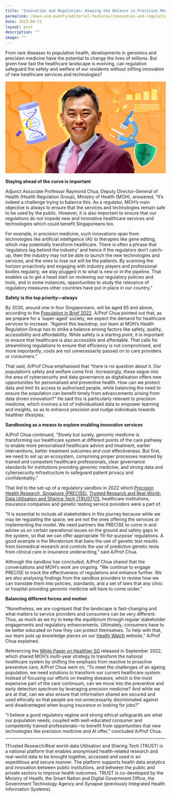 ```yaml
---
title: "Innovation and Regulation: Keeping the Balance in Precision Medicine"
permalink: /news-and-events/editorial-features/innovation-and-regulation-keeping-the-balance/
date: 2023-06-21
layout: post
description: ""
image: ""
---
```

From rare diseases to population health, developments in genomics and precision medicine have the potential to change the lives of millions. But given how fast the healthcare landscape is evolving, can regulation safeguard the safety and welfare of our residents without stifling innovation of new healthcare services and technologies?

![](/images/Resources/Editorial%20Features/2023/ddghhrg-raymond-chua.jpeg)

**Staying ahead of the curve is important**

Adjunct Associate Professor Raymond Chua, Deputy Director-General of Health (Health Regulation Group), Ministry of Health (MOH), answered, “It’s indeed a challenge trying to balance this. As a regulator, MOH’s main objective is always to ensure that the services and technologies remain safe to be used by the public. However, it is also important to ensure that our regulations do not impede new and innovative healthcare services and technologies which could benefit Singaporeans too.

For example, in precision medicine, such innovations span from technologies like artificial intelligence (AI) to therapies like gene editing, which may potentially transform healthcare. There is often a phrase that ‘regulators lag behind the industry’ and hence if the regulators don’t catch-up, then the industry may not be able to launch the new technologies and services, and the ones to lose out will be the patients. By scanning the horizon proactively and engaging with industry players and professional bodies regularly, we stay plugged in to what is new or in the pipeline. That enables us to get a head start on reviewing our regulatory policies and tools, and in some instances, opportunities to study the relevance of regulatory measures other countries have put in place in our country.”

**Safety is the top priority—always**

By 2030, around one in four Singaporeans, will be aged 65 and above, according to the [Population in Brief 2022](https://www.strategygroup.gov.sg/files/media-centre/publications/Population-in-Brief-2022.pdf). A/Prof Chua pointed out that, as we prepare for a ‘super-aged’ society, we expect the demand for healthcare services to increase. “Against this backdrop, our team at MOH’s Health Regulation Group has to strike a balance among factors like safety, quality, accessibility and affordability. While safety is a starting point, it is important to ensure that healthcare is also accessible and affordable. That calls for streamlining regulations to ensure that efficiency is not compromised, and more importantly, costs are not unnecessarily passed on to care providers or consumers.”

That said, A/Prof Chua emphasised that “there is no question about it. Our population’s safety and welfare come first. Increasingly, these segue into the area of cybersecurity and data governance as digitalisation offers new opportunities for personalised and preventive health. How can we protect data and limit its access to authorised people, while balancing the need to ensure the population can benefit timely from advancements arising from data driven innovation?” He said this is particularly relevant to precision medicine, which involves a lot of individualised data to empower learning and insights, so as to enhance precision and nudge individuals towards healthier lifestyles.

**Sandboxing as a means to explore enabling innovative services**

A/Prof Chua continued, “Slowly but surely, genomic medicine is transforming our healthcare system at different points of the care pathway to enable more personalised healthcare advice and treatment, earlier interventions, better treatment outcomes and cost effectiveness. But first, we need to set up an ecosystem, comprising proper processes manned by trained and competent healthcare professionals, clear governance standards for institutions providing genomic medicine, and strong data and cybersecurity infrastructure to safeguard patient privacy and confidentiality.”

That led to the set-up of a regulatory sandbox in 2022 which [Precision Health Research, Singapore (PRECISE)](https://npm.sg/), [Trusted Research and Real World-Data Utilisation and Sharing Tech (TRUST](https://trustplatform.sg/))[\[1\]](applewebdata://2C098B10-DEC1-4BE5-9CB1-2DE48540BF7F#_ftn1), healthcare institutions, insurance companies and genetic testing service providers were a part of.  

“It is essential to include all stakeholders in this journey because while we may be regulating the space, we are not the ones offering the services or implementing the model. We need partners like PRECISE to come in and advise us on certain operational issues on the ground and safety gaps in the system, so that we can offer appropriate ‘fit-for-purpose’ regulations. A good example is the Moratorium that bans the use of genetic test results from biomedical research and controls the use of predictive genetic tests from clinical care in insurance underwriting,” said A/Prof Chua.

Although the sandbox has concluded, A/Prof Chua shared that the conversations and MOH’s work are ongoing. “We continue to engage PRECISE to track the effectiveness of regulations and enhance further. We are also analysing findings from the sandbox providers to review how we can translate them into policies, standards, and a set of laws that any clinic or hospital providing genomic medicine will have to come under.”

**Balancing different forces and motion**

“Nonetheless, we are cognisant that the landscape is fast-changing and what matters to service providers and consumers can be very different. Thus, as much as we try to keep the equilibrium through regular stakeholder engagements and regulatory enhancements. Ultimately, consumers have to be better educated on how they can protect themselves. To help with that, our team puts up knowledge pieces on our [Health Watch](https://www.moh.gov.sg/healthwatch/) website,” A/Prof Chua explained.

Referencing the [White Paper on Healthier SG](https://www.healthiersg.gov.sg/resources/white-paper/) released in September 2022, which shared MOH’s multi-year strategy to transform the national healthcare system by shifting the emphasis from reactive to proactive preventive care, A/Prof Chua went on, “To meet the challenges of an ageing population, we need solutions to transform our current healthcare system. Instead of focusing our efforts on treating diseases, which is the most expensive part of the care continuum, can we move into the preventive and early detection spectrum by leveraging precision medicine? And while we are at that, can we also ensure that information shared are secured and used ethically so that people are not unnecessarily discriminated against and disadvantaged when buying insurance or looking for jobs?”

“I believe a good regulatory regime and strong ethical safeguards are what our population needs, coupled with well-educated consumer and competently trained professionals—to benefit from opportunities that new technologies like precision medicine and AI offer,” concluded A/Prof Chua.

* * *

1Trusted Research/Real world-data Utilisation and Sharing Tech (TRUST) is a national platform that enables anonymised health-related research and real-world data to be brought together, accessed and used in an expeditious and secure manner. The platform supports health data analytics and innovation between public institutions, and between the public and private sectors to improve health outcomes. TRUST is co-developed by the Ministry of Health, the Smart Nation and Digital Government Office, the Government Technology Agency and Synapxe (previously Integrated Health Information Systems).